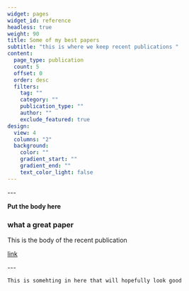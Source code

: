 ```yaml
---
widget: pages
widget_id: reference
headless: true
weight: 90
title: Some of my best papers
subtitle: "this is where we keep recent publications "
content:
  page_type: publication
  count: 5
  offset: 0
  order: desc
  filters:
    tag: ""
    category: ""
    publication_type: ""
    author: ""
    exclude_featured: true
design:
  view: 4
  columns: "2"
  background:
    color: ""
    gradient_start: ""
    gradient_end: ""
    text_color_light: false
---
```



\---

**Put the body here**

### what a great paper

This is the body of the recent publication 

[link](www.google.com)

\---



<!--StartFragment-->

```
This is somehting in here that will hopefully look good
```

<!--EndFragment-->